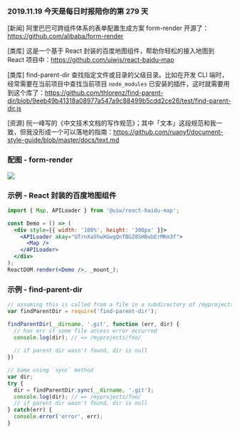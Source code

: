 ### 2019.11.19 今天是每日时报陪你的第 279 天

[新闻] 阿里巴巴可跨组件体系的表单配置生成方案 form-render 开源了：<https://github.com/alibaba/form-render>

[类库] 这是一个基于 React 封装的百度地图组件，帮助你轻松的接入地图到 React 项目中：<https://github.com/uiwjs/react-baidu-map>

[类库] find-parent-dir 查找指定文件或目录的父级目录。比如在开发 CLI 端时，经常需要在当前项目中查找当前项目 `node_modules` 已安装的插件，这时就需要用到这个库了：<https://github.com/thlorenz/find-parent-dir/blob/9eeb49b41318a08977a547a9c88499b5cdd2ce26/test/find-parent-dir.js>

[资源] 阮一峰写的《中文技术文档的写作规范》；其中「文本」这段规范和我一致，但我没形成一个可以落地的指南：<https://github.com/ruanyf/document-style-guide/blob/master/docs/text.md>

### 配图 - form-render
![](https://pic1.zhimg.com/80/v2-9afe9d3b0da004fc4cf689c79ea919ac_hd.jpg)

### 示例 - React 封装的百度地图组件
```jsx
import { Map, APILoader } from '@uiw/react-baidu-map';

const Demo = () => (
  <div style={{ width: '100%', height: '300px' }}>
    <APILoader akay="GTrnXa5hwXGwgQnTBG28SHBubErMKm3f">
      <Map />
    </APILoader>
  </div>
);
ReactDOM.render(<Demo />, _mount_);
```

### 示例 - find-parent-dir
```jsx
// assuming this is called from a file in a subdirectory of /myprojects/foo which contains .git directory
var findParentDir = require('find-parent-dir');

findParentDir(__dirname, '.git', function (err, dir) {
  // has err if some file access error occurred
  console.log(dir); // => /myprojects/foo/
  
  // if parent dir wasn't found, dir is null
})

// Same using `sync` method
var dir;
try { 
  dir = findParentDir.sync(__dirname, '.git');
  console.log(dir); // => /myprojects/foo/
  // if parent dir wasn't found, dir is null
} catch(err) {
  console.error('error', err); 
}
```

